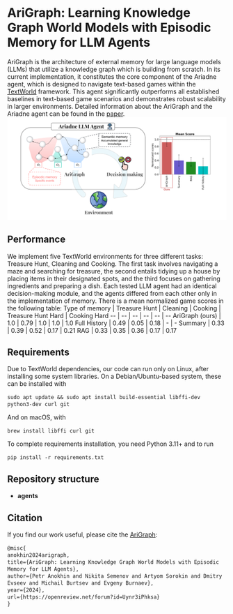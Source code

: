 # AriGraph: Learning Knowledge Graph World Models with Episodic Memory for LLM Agents

AriGraph is the architecture of external memory for large language models (LLMs) that utilize a knowledge graph which is building from scratch. In its current implementation, it constitutes the core component of the Ariadne agent, which is designed to navigate text-based games within the [TextWorld](https://github.com/microsoft/TextWorld) framework. This agent significantly outperforms all established baselines in text-based game scenarios and demonstrates robust scalability in larger environments. Detailed information about the AriGraph and the Ariadne agent can be found in the [paper](https://arxiv.org/abs/2304.11062).
![**Ariadne agent and his results**](img/Architecture.png?raw=True)

## Performance
We implement five TextWorld environments for three different tasks: Treasure Hunt, Cleaning and Cooking. The first task involves navigating a maze and searching for treasure, the second entails tidying up a house by placing items in their designated spots, and the third focuses on gathering ingredients and preparing a dish. Each tested LLM agent had an identical decision-making module, and the agents differed from each other only in the implementation of memory. There is a mean normalized game scores in the following table: 
Type of memory | Treasure Hunt | Cleaning | Cooking | Treasure Hunt Hard | Cooking Hard
-- | -- | -- | -- | -- | -- 
AriGraph (ours) | 1.0 | 0.79 | 1.0 | 1.0 | 1.0
Full History | 0.49 | 0.05 | 0.18 | - | -
Summary | 0.33 | 0.39 | 0.52 | 0.17 | 0.21
RAG | 0.33 | 0.35 | 0.36 | 0.17 | 0.17

## Requirements
Due to TextWorld dependencies, our code can run only on Linux, after installing some system libraries.
On a Debian/Ubuntu-based system, these can be installed with

    sudo apt update && sudo apt install build-essential libffi-dev python3-dev curl git

And on macOS, with

    brew install libffi curl git

To complete requirements installation, you need Python 3.11+ and to run 

    pip install -r requirements.txt

## Repository structure
- **agents** 

## Citation
If you find our work useful, please cite the [AriGraph](https://arxiv.org/abs/2207.06881):
```
@misc{
anokhin2024arigraph,
title={AriGraph: Learning Knowledge Graph World Models with Episodic Memory for LLM Agents},
author={Petr Anokhin and Nikita Semenov and Artyom Sorokin and Dmitry Evseev and Michail Burtsev and Evgeny Burnaev},
year={2024},
url={https://openreview.net/forum?id=Uynr3iPhksa}
}
```
